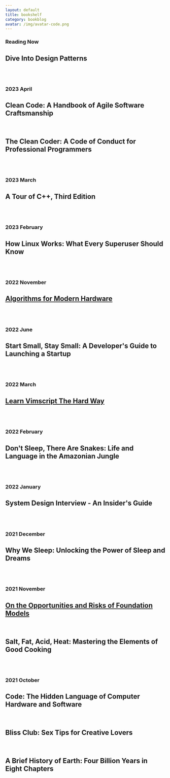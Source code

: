 ```yaml
---
layout: default
title: bookshelf
category: bookblog
avatar: /img/avatar-code.png
---
```


<div class="posts">
  <article class="post">
    <h3 class="no-bottom-margin">Reading Now</h3>
    <h2 class="no-bottom-margin">Dive Into Design Patterns</h2>
    <br><br>
    <h3 class="no-bottom-margin">2023 April</h3>
    <h2 class="no-bottom-margin">Clean Code: A Handbook of Agile Software Craftsmanship</h2>
    <br>
    <h2 class="no-bottom-margin">The Clean Coder: A Code of Conduct for Professional Programmers</h2>
    <br><br>
    <h3 class="no-bottom-margin">2023 March</h3>
    <h2 class="no-bottom-margin">A Tour of C++, Third Edition</h2>
    <br><br>
    <h3 class="no-bottom-margin">2023 February</h3>
    <h2 class="no-bottom-margin">How Linux Works: What Every Superuser Should Know</h2>
    <br><br>
    <h3 class="no-bottom-margin">2022 November</h3>
    <h2 class="no-bottom-margin"><a href="https://en.algorithmica.org/hpc/">Algorithms for Modern Hardware</a></h2>
    <br><br>
    <h3 class="no-bottom-margin">2022 June</h3>
    <h2 class="no-bottom-margin">Start Small, Stay Small: A Developer's Guide to Launching a Startup</h2>
    <br><br>
    <h3 class="no-bottom-margin">2022 March</h3>
    <h2 class="no-bottom-margin"><a href="https://learnvimscriptthehardway.stevelosh.com/">Learn Vimscript The Hard Way</a></h2>
    <br><br>
    <h3 class="no-bottom-margin">2022 February</h3>
    <h2 class="no-bottom-margin">Don't Sleep, There Are Snakes: Life and Language in the Amazonian Jungle</h2>
    <br><br>
    <h3 class="no-bottom-margin">2022 January</h3>
    <h2 class="no-bottom-margin">System Design Interview - An Insider's Guide</h2>
    <br><br>
    <h3 class="no-bottom-margin">2021 December</h3>
    <h2 class="no-bottom-margin">Why We Sleep: Unlocking the Power of Sleep and Dreams</h2>
    <br><br>
    <h3 class="no-bottom-margin">2021 November</h3>
    <h2 class="no-bottom-margin"><a href="https://arxiv.org/abs/2108.07258">On the Opportunities and Risks of Foundation Models</a></h2>
    <br>
    <h2 class="no-bottom-margin">Salt, Fat, Acid, Heat: Mastering the Elements of Good Cooking</h2>
    <br><br>
    <h3 class="no-bottom-margin">2021 October</h3>
    <h2 class="no-bottom-margin">Code: The Hidden Language of Computer Hardware and Software</h2>
    <br>
    <h2 class="no-bottom-margin">Bliss Club: Sex Tips for Creative Lovers</h2>
    <br>
    <h2 class="no-bottom-margin">A Brief History of Earth: Four Billion Years in Eight Chapters</h2>
  </article>
</div>
